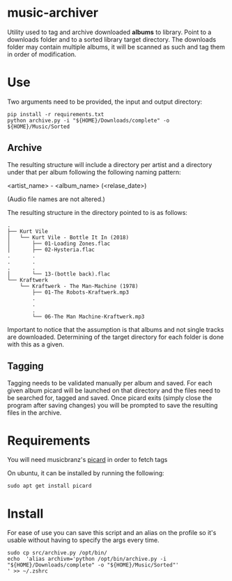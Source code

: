 # music-archiver
Utility used to tag and archive downloaded **albums** to library.
Point to a downloads folder and to a sorted library target directory.
The downloads folder may contain multiple albums, it will be scanned as such and tag them in order of modification.

# Use
Two arguments need to be provided, the input and output directory:
```
pip install -r requirements.txt
python archive.py -i "${HOME}/Downloads/complete" -o ${HOME}/Music/Sorted
```

## Archive
The resulting structure will include a directory per artist and a directory under that per album following the following naming pattern: 

<artist_name> - <album_name> (<relase_date>)

(Audio file names are not altered.)

The resulting structure in the directory pointed to is as follows:
```
.
├── Kurt Vile
│   └── Kurt Vile - Bottle It In (2018)
│       ├── 01-Loading Zones.flac
│       ├── 02-Hysteria.flac
.       .
.       .
.       .
│       └── 13-(bottle back).flac
└── Kraftwerk
    └── Kraftwerk - The Man-Machine (1978)
        ├── 01-The Robots-Kraftwerk.mp3
        .
        .
        .
        └── 06-The Man Machine-Kraftwerk.mp3
```

Important to notice that the assumption is that albums and not single tracks are downloaded.
Determining of the target directory for each folder is done with this as a given.

## Tagging
Tagging needs to be validated manually per album and saved.
For each given album picard will be launched on that directory and the files need to be searched for, tagged and saved.
Once picard exits (simply close the program after saving changes) you will be prompted to save the resulting files in the archive.

# Requirements
You will need musicbranz's [picard](https://musicbrainz.org/doc/Picard_Linux_Install) in order to fetch tags

On ubuntu, it can be installed by running the following:

`sudo apt get install picard`

# Install
For ease of use you can save this script and an alias on the profile so it's usable without having to specify the args every time.

```
sudo cp src/archive.py /opt/bin/
echo  'alias archivm='python /opt/bin/archive.py -i "${HOME}/Downloads/complete" -o "${HOME}/Music/Sorted"'
' >> ~/.zshrc 
```